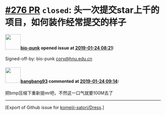 # [\#276 PR](https://github.com/komeiji-satori/Dress/pull/276) `closed`: 头一次提交star上千的项目，如何装作经常提交的样子

#### <img src="https://avatars.githubusercontent.com/u/9584268?u=1dd1448019bdf499b33b066ab97e763759587caf&v=4" width="50">[bio-punk](https://github.com/bio-punk) opened issue at [2019-01-24 08:21](https://github.com/komeiji-satori/Dress/pull/276):

Signed-off-by: bio-punk <cory@hnu.edu.cn>

#### <img src="https://avatars.githubusercontent.com/u/3430784?v=4" width="50">[bangbang93](https://github.com/bangbang93) commented at [2019-01-24 09:14](https://github.com/komeiji-satori/Dress/pull/276#issuecomment-457122857):

把bmp压缩下重新提mr吧，不然这一口气就要100M去了


-------------------------------------------------------------------------------



[Export of Github issue for [komeiji-satori/Dress](https://github.com/komeiji-satori/Dress).]
